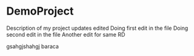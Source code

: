 # DemoProject
 Description of my project updates edited
 Doing first edit in the file
 Doing second edit in the file
 Another edit for same RD

gsahgjshahgj
baraca
